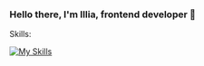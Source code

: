 ### Hello there, I'm Illia, frontend developer 👋

Skills:

[![My Skills](https://skillicons.dev/icons?i=html,css,js,ts,react,redux,angular,firebase,figma,ps)](https://skillicons.dev)
